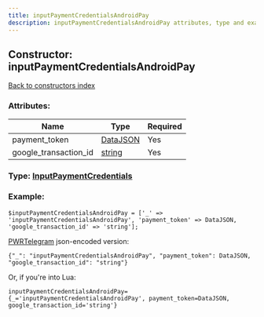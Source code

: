 ```yaml
---
title: inputPaymentCredentialsAndroidPay
description: inputPaymentCredentialsAndroidPay attributes, type and example
---
```

## Constructor: inputPaymentCredentialsAndroidPay  
[Back to constructors index](index.md)



### Attributes:

| Name     |    Type       | Required |
|----------|---------------|----------|
|payment\_token|[DataJSON](../types/DataJSON.md) | Yes|
|google\_transaction\_id|[string](../types/string.md) | Yes|



### Type: [InputPaymentCredentials](../types/InputPaymentCredentials.md)


### Example:

```
$inputPaymentCredentialsAndroidPay = ['_' => 'inputPaymentCredentialsAndroidPay', 'payment_token' => DataJSON, 'google_transaction_id' => 'string'];
```  

[PWRTelegram](https://pwrtelegram.xyz) json-encoded version:

```
{"_": "inputPaymentCredentialsAndroidPay", "payment_token": DataJSON, "google_transaction_id": "string"}
```


Or, if you're into Lua:  


```
inputPaymentCredentialsAndroidPay={_='inputPaymentCredentialsAndroidPay', payment_token=DataJSON, google_transaction_id='string'}

```


